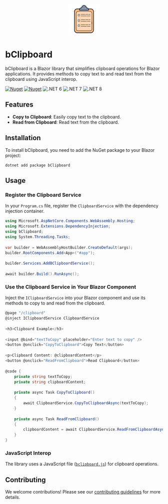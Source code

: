 <p align="center">
  <img  src="https://github.com/mabroukmahdhi/bClipboard/blob/main/clipboard.png">
</p>


# bClipboard

bClipboard is a Blazor library that simplifies clipboard operations for Blazor applications. It provides methods to copy text to and read text from the clipboard using JavaScript interop.

[![Nuget](https://img.shields.io/nuget/v/bClipboard)](https://www.nuget.org/packages/bClipboard/)
[![Nuget](https://img.shields.io/nuget/dt/bClipboard)](https://www.nuget.org/packages/bClipboard/)
![.NET 6](https://img.shields.io/badge/.NET_6-COMPLIANT-2ea44f)
![.NET 7](https://img.shields.io/badge/.NET_7-COMPLIANT-2ea44f)
![.NET 8](https://img.shields.io/badge/.NET_8-COMPLIANT-2ea44f)

## Features

- **Copy to Clipboard**: Easily copy text to the clipboard.
- **Read from Clipboard**: Read text from the clipboard. 

## Installation

To install bClipboard, you need to add the NuGet package to your Blazor project:

```shell
dotnet add package bClipboard
```

## Usage
### Register the Clipboard Service
In your `Program.cs` file, register the `ClipboardService` with the dependency injection container.

```csharp
using Microsoft.AspNetCore.Components.WebAssembly.Hosting;
using Microsoft.Extensions.DependencyInjection;
using bClipboard;
using System.Threading.Tasks;

var builder = WebAssemblyHostBuilder.CreateDefault(args);
builder.RootComponents.Add<App>("#app");

builder.Services.AddBClipboardService();

await builder.Build().RunAsync();
```

### Use the Clipboard Service in Your Blazor Component

Inject the `IClipboardService` into your Blazor component and use its methods to copy to and read from the clipboard.

```csharp
@page "/clipboard"
@inject IClipboardService ClipboardService

<h3>Clipboard Example</h3>

<input @bind="textToCopy" placeholder="Enter text to copy" />
<button @onclick="CopyToClipboard">Copy Text</button>

<p>Clipboard Content: @clipboardContent</p>
<button @onclick="ReadFromClipboard">Read Clipboard</button>

@code {
    private string textToCopy;
    private string clipboardContent;

    private async Task CopyToClipboard()
    {
        await ClipboardService.CopyToClipboardAsync(textToCopy);
    }

    private async Task ReadFromClipboard()
    {
        clipboardContent = await ClipboardService.ReadFromClipboardAsync();
    }
}

```

### JavaScript Interop
The library uses a JavaScript file ([`bclipboard.js`](https://github.com/mabroukmahdhi/bClipboard/blob/main/bClipboard/wwwroot/bclipboard.js)) for clipboard operations.

## Contributing
We welcome contributions! Please see our [contributing guidelines](https://github.com/mabroukmahdhi/bClipboard/blob/main/Constributing.md) for more details.